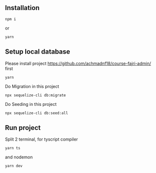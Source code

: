 ## Installation

```
npm i
```
or
```
yarn
````

## Setup local database
Please install project <https://github.com/achmadnf18/course-fajri-admin/> first
```
yarn
```

Do Migration in this project
```
npx sequelize-cli db:migrate
```

Do Seeding in this project
```
npx sequelize-cli db:seed:all
```

## Run project
Split 2 terminal, for tyscript compiler
```
yarn ts
```
and nodemon
```
yarn dev
```